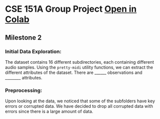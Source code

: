 # CSE 151A Group Project [Open in Colab](https://colab.research.google.com/drive/19ArXW2768P2VxWBXff0s5CjbLbCtjqJk?usp=sharing)

## Milestone 2

### Initial Data Exploration:
The dataset contains 16 different subdirectories, each containing different audio samples. Using the `pretty-midi` utility functions, we can extract the different attributes of the dataset. There are ______ observations and ________ attributes. 

### Preprocessing:
Upon looking at the data, we noticed that some of the subfolders have key errors or corrupted data. We have decided to drop all corrupted data with errors since there is a large amount of data. 
